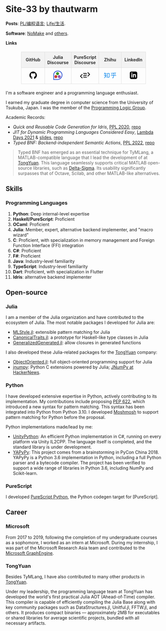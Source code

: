 
# Site-33 by thautwarm

<style>
table {
    width: 80%;                /* Set the width of the table */
    margin: 20px auto;         /* Center the table on the page */
    border-collapse: collapse; /* Collapse borders between cells */
}

th, td {
    border: 1px solid #ddd;    /* Add a border to each cell */
    padding: 8px;              /* Padding inside each cell */
    text-align: left;          /* Align text to the left */
}

td {
    width: 20%;                /* Set the width of the table data cells */
}
th {
    background-color: #f2f2f2; /* Background color for headers */
    color: #333;               /* Text color for headers */
}

tr:nth-child(even) {
    background-color: #f9f9f9; /* Zebra striping for rows */
}

td:hover {
    background-color: #f1f1f1; /* Highlight row on hover */
}
</style>

**Posts**: [PL/编程语言](./1-pl/index.md); [Life/生活](./2-life/index.md).

**Software**: [NoMake](./3-software/nomake/index.md) and [others](./3-software/index.md).

**Links**

| GitHub | Julia Discourse | PureScript Discourse | Zhihu | LinkedIn |
|:---:|:---:|:----:|:---:|:---:|
| <a href="https://github.com/thautwarm"><svg xmlns="http://www.w3.org/2000/svg" width="24" height="24" viewBox="0 0 24 24"><path d="M12 0c-6.626 0-12 5.373-12 12 0 5.302 3.438 9.8 8.207 11.387.599.111.793-.261.793-.577v-2.234c-3.338.726-4.033-1.416-4.033-1.416-.546-1.387-1.333-1.756-1.333-1.756-1.089-.745.083-.729.083-.729 1.205.084 1.839 1.237 1.839 1.237 1.07 1.834 2.807 1.304 3.492.997.107-.775.418-1.305.762-1.604-2.665-.305-5.467-1.334-5.467-5.931 0-1.311.469-2.381 1.236-3.221-.124-.303-.535-1.524.117-3.176 0 0 1.008-.322 3.301 1.23.957-.266 1.983-.399 3.003-.404 1.02.005 2.047.138 3.006.404 2.291-1.552 3.297-1.23 3.297-1.23.653 1.653.242 2.874.118 3.176.77.84 1.235 1.911 1.235 3.221 0 4.609-2.807 5.624-5.479 5.921.43.372.823 1.102.823 2.222v3.293c0 .319.192.694.801.576 4.765-1.589 8.199-6.086 8.199-11.386 0-6.627-5.373-12-12-12z"/></svg></a> | [![](./static/julia-discourse.png)](https://discourse.julialang.org/u/thautwarm/summary) | [![](./static/purescript-discourse.png)](https://discourse.purescript.org/u/thautwarm/summary) | <a href="https://www.zhihu.com/people/zhao-wang-hong-xuan"><svg fill="#0f88eb" height="24" viewBox="0 .529 200.285 90.919" width="40" xmlns="http://www.w3.org/2000/svg"><path d="m53.29 80.035 7.32.002 2.41 8.24 13.128-8.24h15.477v-67.98h-38.335zm7.79-60.598h22.756v53.22h-8.73l-8.718 5.473-1.587-5.46-3.72-.012v-53.22zm-14.262 23.725h-16.35c.545-8.467.687-16.12.687-22.955h15.987s.615-7.05-2.68-6.97h-27.655c1.09-4.1 2.46-8.332 4.1-12.708 0 0-7.523 0-10.085 6.74-1.06 2.78-4.128 13.48-9.592 24.41 1.84-.2 7.927-.37 11.512-6.94.66-1.84.785-2.08 1.605-4.54h9.02c0 3.28-.374 20.9-.526 22.95h-16.331c-3.67 0-4.863 7.38-4.863 7.38h20.493c-1.375 15.581-8.755 28.711-22.14 39.091 6.403 1.828 12.784-.29 15.937-3.094 0 0 7.182-6.53 11.12-21.64l16.863 20.294s2.473-8.402-.388-12.496c-2.37-2.788-8.768-10.33-11.496-13.064l-4.57 3.627c1.363-4.368 2.183-8.61 2.46-12.71h19.264s-.027-7.38-2.372-7.38zm128.752-.502c6.51-8.013 14.054-18.302 14.054-18.302s-5.827-4.625-8.556-1.27c-1.874 2.548-11.51 15.063-11.51 15.063l6.012 4.51zm-46.903-18.462c-2.814-2.577-8.096.667-8.096.667s12.35 17.2 12.85 17.953l6.08-4.29s-8.02-11.752-10.83-14.33zm71.323 22.302c-6.18 0-40.908.292-40.953.292v-31.56c1.503 0 3.882-.124 7.14-.376 12.773-.753 21.914-1.25 27.427-1.504 0 0 3.817-8.496-.185-10.45-.96-.37-7.24 1.43-7.24 1.43s-51.63 5.153-72.61 5.64c.5 2.756 2.38 5.336 4.93 6.11 4.16 1.087 7.09.53 15.36.277 7.76-.5 13.65-.76 17.66-.76v31.19h-41.71s.88 6.97 7.97 7.14h33.73v22.16c0 4.364-3.498 6.87-7.65 6.6-4.4.034-8.15-.36-13.027-.566.623 1.24 1.977 4.496 6.035 6.824 3.087 1.502 5.054 2.053 8.13 2.053 9.237 0 14.27-5.4 14.027-14.16v-22.91h38.235c3.026 0 2.72-7.432 2.72-7.432z"/></svg></a> | <a href="https://www.linkedin.com/in/thautwarm/"><svg xmlns="http://www.w3.org/2000/svg" width="24" height="24" viewBox="0 0 24 24"><path d="M19 0h-14c-2.761 0-5 2.239-5 5v14c0 2.761 2.239 5 5 5h14c2.762 0 5-2.239 5-5v-14c0-2.761-2.238-5-5-5zm-11 19h-3v-11h3v11zm-1.5-12.268c-.966 0-1.75-.79-1.75-1.764s.784-1.764 1.75-1.764 1.75.79 1.75 1.764-.783 1.764-1.75 1.764zm13.5 12.268h-3v-5.604c0-3.368-4-3.113-4 0v5.604h-3v-11h3v1.765c1.396-2.586 7-2.777 7 2.476v6.759z"/></svg></a> |

I'm a software engineer and a programming language enthusiast.

I earned my graduate degree in computer science from the University of Tsukuba, Japan. I was the member of the [Programming Logic Group](https://www.logic.cs.tsukuba.ac.jp/index.html).

Academic Records:
- *Quick and Reusable Code Generation for Idris*, [PPL 2020](https://jssst-ppl.org/workshop/2020/program.html), [repo](https://github.com/thautwarm/Quick-Backend)
- *JIT for Dynamic Programming Languages Considered Easy*, [Lambda Days 2021](https://www.lambdadays.org/lambdadays2021/taine-zhao) & [slides](https://www.lambdadays.org/static/upload/media/161673197138855tainezhaojitfordplsconsideredeasy.pdf), [repo](https://github.com/thautwarm/diojit)
- *Typed BNF: Backend-independent Semantic Actions*, [PPL 2022](https://jssst-ppl.org/workshop/2022/program), [repo](https://github.com/thautwarm/Typed-BNF)

> Typed BNF has emerged as an essential technique for TyMLang, a MATLAB-compatible language that I lead the development of at [TongYuan](https://github.com/Suzhou-Tongyuan/). This language seamlessly supports critical MATLAB open-source libraries, such as [Delta-Sigma](https://github.com/Matlab-Toolbox/delta_sigma). Its usability significantly surpasses that of Octave, Scilab, and other MATLAB-like alternatives.

## Skills

### Programming Languages

1. **Python**: Deep internal-level expertise
2. **Haskell/PureScript**: Proficient
3. **OCaml**: Proficient
4. **Julia**: Member, expert, alternative backend implementer, and "macro wizard"
5. **C**: Proficient, with specialization in memory management and Foreign Function Interface (FFI) integration
6. **C#**: Proficient
7. **F#**: Proficient
8. **Java**: Industry-level familiarity
9. **TypeScript**: Industry-level familiarity
10. **Dart**: Proficient, with specialization in Flutter
11. **Idris**: alternative backend implementer

## Open-source

### Julia

I am a member of the Julia organization and have contributed to the ecosystem of Julia. The most notable packages I developed for Julia are:
- [MLStyle.jl](https://github.com/thautwarm/MLStyle.jl): extensible pattern matching for Julia
- [CanonicalTraits.jl](https://github.com/thautwarm/CanonicalTraits.jl): a prototype for Haskell-like type classes in Julia
- [GeneralizedGenerated.jl](https://github.com/JuliaStaging/GeneralizedGenerated.jl): allow closures in generated functions

I also developed these Julia-related packages for the [TongYuan](https://github.com/Suzhou-Tongyuan) company:
- [ObjectOriented.jl](https://github.com/Suzhou-Tongyuan/ObjectOriented.jl): full object-oriented programming support for Julia
- [jnumpy](https://github.com/Suzhou-Tongyuan): Python C extensions powered by Julia; [JNumPy at HackerNews](https://news.ycombinator.com/item?id=32407451).



### Python

I have developed extensive expertise in Python, actively contributing to its implementation. My contributions include proposing [PEP 622](https://peps.python.org/pep-0622/), which introduced a new syntax for pattern matching. This syntax has been integrated into Python from Python 3.10. I developed [Moshmosh](https://github.com/thautwarm/moshmosh) to support pattern matching for Python before the proposal.

Python implementations made/lead by me:

- [UnityPython](https://github.com/thautwarm/Traffy.UnityPython/): An efficient Python implementation in C#, running on every platform via Unity IL2CPP. The language itself is completed, and the standard library is under development.
- [YAPyPy](https://github.com/Xython/YAPyPy): This project comes from a brainstorming in PyCon China 2018. YAPyPy is a Python 3.6 implementation in Python, including a full Python parser and a bytecode compiler. The project has been verified to support a wide range of libraries in Python 3.6, including NumPy and Scikit-learn.

### PureScript

I developed [PureScript Python](https://discourse.purescript.org/t/ann-a-purescript-python-backend/1164), the Python codegen target for [PureScript].

## Career

### Microsoft

From 2017 to 2019, following the completion of my undergraduate courses as a sophomore, I worked as an intern at Microsoft. During my internship, I was part of the Microsoft Research Asia team and contributed to the [Microsoft GraphEngine](http://www.graphengine.io/).

### TongYuan

Besides TyMLang, I have also contributed to many other products in [TongYuan](https://github.com/Suzhou-Tongyuan/).

Under my leadership, the programming language team at TongYuan has developed the world's first practical Julia AOT (Ahead-of-Time) compiler. This compiler is capable of efficiently compiling the Julia Base along with key community packages such as DataStructures.jl, Unitful.jl, FFTW.jl, and others. It produces compact binaries — approximately 2MB for executables or shared libraries for average scientific projects, bundled with all necessary artifacts.
